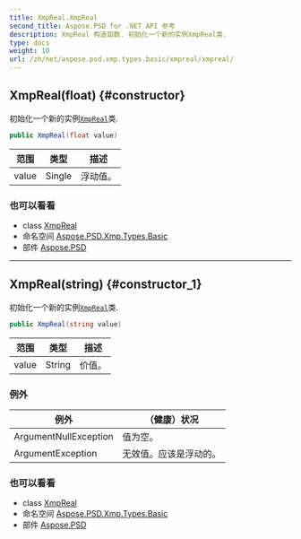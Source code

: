 ```yaml
---
title: XmpReal.XmpReal
second_title: Aspose.PSD for .NET API 参考
description: XmpReal 构造函数. 初始化一个新的实例XmpReal类.
type: docs
weight: 10
url: /zh/net/aspose.psd.xmp.types.basic/xmpreal/xmpreal/
---
```

## XmpReal(float) {#constructor}

初始化一个新的实例[`XmpReal`](../)类.

```csharp
public XmpReal(float value)
```

| 范围 | 类型 | 描述 |
| --- | --- | --- |
| value | Single | 浮动值。 |

### 也可以看看

* class [XmpReal](../)
* 命名空间 [Aspose.PSD.Xmp.Types.Basic](../../xmpreal/)
* 部件 [Aspose.PSD](../../../)

---

## XmpReal(string) {#constructor_1}

初始化一个新的实例[`XmpReal`](../)类.

```csharp
public XmpReal(string value)
```

| 范围 | 类型 | 描述 |
| --- | --- | --- |
| value | String | 价值。 |

### 例外

| 例外 | （健康）状况 |
| --- | --- |
| ArgumentNullException | 值为空。 |
| ArgumentException | 无效值。应该是浮动的。 |

### 也可以看看

* class [XmpReal](../)
* 命名空间 [Aspose.PSD.Xmp.Types.Basic](../../xmpreal/)
* 部件 [Aspose.PSD](../../../)


